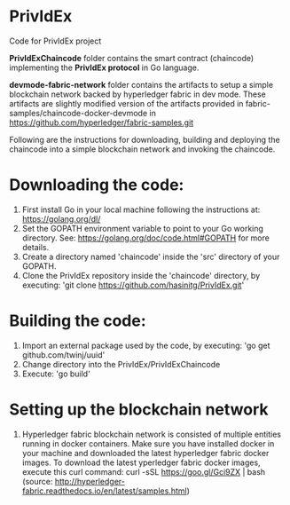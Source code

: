 # PrivIdEx
Code for PrivIdEx project

**PrivIdExChaincode**   folder contains the smart contract (chaincode) implementing the **PrivIdEx protocol** in Go language.

**devmode-fabric-network** folder contains the artifacts to setup a simple blockchain network backed by hyperledger fabric in dev mode. These artifacts are slightly modified version of the artifacts provided in fabric-samples/chaincode-docker-devmode in https://github.com/hyperledger/fabric-samples.git

Following are the instructions for downloading, building and deploying the chaincode into a simple blockchain network and invoking the chaincode.

# Downloading the code:

1. First install Go in your local machine following the instructions at: https://golang.org/dl/
2. Set the GOPATH environment variable to point to your Go working directory. See: https://golang.org/doc/code.html#GOPATH for more details.
3. Create a directory named 'chaincode' inside the 'src' directory of your GOPATH.
4. Clone the PrivIdEx repository inside the 'chaincode' directory, by executing: 'git clone https://github.com/hasinitg/PrivIdEx.git'

# Building the code:

1. Import an external package used by the code, by executing: 'go get github.com/twinj/uuid'
2. Change directory into the PrivIdEx/PrivIdExChaincode
3. Execute: 'go build'

# Setting up the blockchain network

1. Hyperledger fabric blockchain network is consisted of multiple entities running in docker containers. Make sure you have installed docker in your machine and downloaded the latest hyperledger fabric docker images. 
To download the latest yperledger fabric docker images, execute this curl command: curl -sSL https://goo.gl/Gci9ZX | bash
(source: http://hyperledger-fabric.readthedocs.io/en/latest/samples.html)
